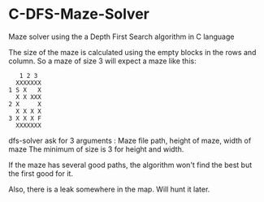 # C-DFS-Maze-Solver
Maze solver using the a Depth First Search algorithm in C language

The size of the maze is calculated using the empty blocks in the rows and column.
So a maze of size 3 will expect a maze like this:
```
   1 2 3
  XXXXXXX
1 S X   X
  X X XXX
2 X     X
  X X X X
3 X X X F
  XXXXXXX
```

dfs-solver ask for 3 arguments : Maze file path, height of maze, width of maze
The minimum of size is 3 for height and width.

If the maze has several good paths, the algorithm won't find the best but the first good for it.

Also, there is a leak somewhere in the map. Will hunt it later.